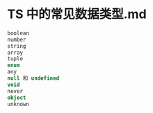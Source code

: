 # TS 中的常见数据类型.md

```ts
boolean 
number
string
array
tuple
enum
any
null 和 undefined
void
never
object
unknown
```